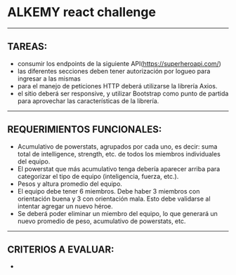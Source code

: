 # ALKEMY react challenge

---
## TAREAS:

- consumir los endpoints de la siguiente API(https://superheroapi.com/)
- las diferentes secciones deben tener autorización por logueo para ingresar a las mismas
- para el manejo de peticiones HTTP deberá utilizarse la librería Axios.
- el sitio deberá ser responsive, y utilizar Bootstrap como punto de partida para aprovechar las
características de la librería.

---
## REQUERIMIENTOS FUNCIONALES:

- Acumulativo de powerstats, agrupados por cada uno, es decir: suma total de intelligence,
strength, etc. de todos los miembros individuales del equipo.
- El powerstat que más acumulativo tenga debería aparecer arriba para categorizar el tipo
de equipo (inteligencia, fuerza, etc.).
- Pesos y altura promedio del equipo.
- El equipo debe tener 6 miembros. Debe haber 3 miembros con orientación buena y 3 con
orientación mala. Esto debe validarse al intentar agregar un nuevo héroe.
- Se deberá poder eliminar un miembro del equipo, lo que generará un nuevo promedio de
peso, acumulativo de powerstats, etc.

---
## CRITERIOS A EVALUAR:

-
